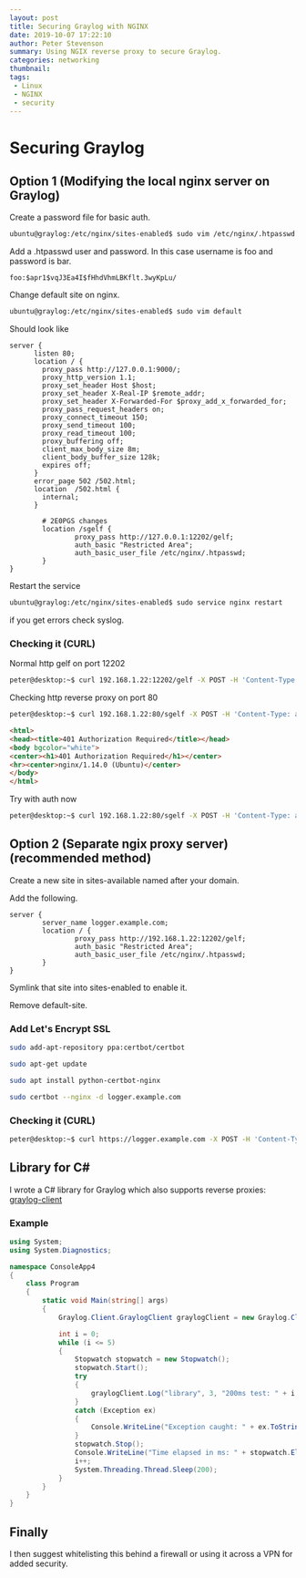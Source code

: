 ```yaml
---
layout: post
title: Securing Graylog with NGINX
date: 2019-10-07 17:22:10
author: Peter Stevenson
summary: Using NGIX reverse proxy to secure Graylog.
categories: networking
thumbnail:
tags:
 - Linux
 - NGINX
 - security
---
```


# Securing Graylog

## Option 1 (Modifying the local nginx server on Graylog)

Create a password file for basic auth.

```sh
ubuntu@graylog:/etc/nginx/sites-enabled$ sudo vim /etc/nginx/.htpasswd
```

Add a .htpasswd user and password. In this case username is foo and password is bar.

```
foo:$apr1$vqJ3Ea4I$fHhdVhmLBKflt.3wyKpLu/
```

Change default site on nginx.

```sh
ubuntu@graylog:/etc/nginx/sites-enabled$ sudo vim default
```

Should look like

```
server {
      listen 80;
      location / {
        proxy_pass http://127.0.0.1:9000/;
        proxy_http_version 1.1;
        proxy_set_header Host $host;
        proxy_set_header X-Real-IP $remote_addr;
        proxy_set_header X-Forwarded-For $proxy_add_x_forwarded_for;
        proxy_pass_request_headers on;
        proxy_connect_timeout 150;
        proxy_send_timeout 100;
        proxy_read_timeout 100;
        proxy_buffering off;
        client_max_body_size 8m;
        client_body_buffer_size 128k;
        expires off;
      }
      error_page 502 /502.html;
      location  /502.html {
        internal;
      }

        # 2E0PGS changes
        location /sgelf {
                proxy_pass http://127.0.0.1:12202/gelf;
                auth_basic "Restricted Area";
                auth_basic_user_file /etc/nginx/.htpasswd;
        }
}
```

Restart the service

```sh
ubuntu@graylog:/etc/nginx/sites-enabled$ sudo service nginx restart
```

if you get errors check syslog.

### Checking it (CURL)

Normal http gelf on port 12202

```sh
peter@desktop:~$ curl 192.168.1.22:12202/gelf -X POST -H 'Content-Type: application/json' -d '{ "short_message": "A short message", "level": 5 }'
```

Checking http reverse proxy on port 80

```sh
peter@desktop:~$ curl 192.168.1.22:80/sgelf -X POST -H 'Content-Type: application/json' -d '{ "short_message": "from sgelf", "level": 5 }'
```

```html
<html>
<head><title>401 Authorization Required</title></head>
<body bgcolor="white">
<center><h1>401 Authorization Required</h1></center>
<hr><center>nginx/1.14.0 (Ubuntu)</center>
</body>
</html>
```

Try with auth now

```sh
peter@desktop:~$ curl 192.168.1.22:80/sgelf -X POST -H 'Content-Type: application/json' -H "Authorization: Basic $(echo -n foo:bar | base64)" -d '{ "short_message": "from sgelf with pass", "level": 5 }'
```

## Option 2 (Separate ngix proxy server) (recommended method)

Create a new site in sites-available named after your domain.

Add the following.

```
server {
        server_name logger.example.com;
        location / {
                proxy_pass http://192.168.1.22:12202/gelf;
                auth_basic "Restricted Area";
                auth_basic_user_file /etc/nginx/.htpasswd;
        }
}
```

Symlink that site into sites-enabled to enable it.

Remove default-site.

### Add Let's Encrypt SSL

```sh
sudo add-apt-repository ppa:certbot/certbot

sudo apt-get update

sudo apt install python-certbot-nginx

sudo certbot --nginx -d logger.example.com
```

### Checking it (CURL)

```sh
peter@desktop:~$ curl https://logger.example.com -X POST -H 'Content-Type: application/json' -H "Authorization: Basic $(echo -n foo:bar | base64)" -d '{ "short_message": "https reverse basic auth proxy", "level": 5 }'
```

## Library for C#

I wrote a C# library for Graylog which also supports reverse proxies: [graylog-client](https://bitbucket.org/2E0PGS/graylog-client)

### Example

```csharp
using System;
using System.Diagnostics;

namespace ConsoleApp4
{
    class Program
    {
        static void Main(string[] args)
        {
            Graylog.Client.GraylogClient graylogClient = new Graylog.Client.GraylogClient("https://logger.example.com", "", "foo", "bar");

            int i = 0;
            while (i <= 5)
            {
                Stopwatch stopwatch = new Stopwatch();
                stopwatch.Start();
                try
                {
                    graylogClient.Log("library", 3, "200ms test: " + i.ToString());
                }
                catch (Exception ex)
                {
                    Console.WriteLine("Exception caught: " + ex.ToString());
                }
                stopwatch.Stop();
                Console.WriteLine("Time elapsed in ms: " + stopwatch.ElapsedMilliseconds);
                i++;
                System.Threading.Thread.Sleep(200);
            }
        }
    }
}
```

## Finally

I then suggest whitelisting this behind a firewall or using it across a VPN for added security.
